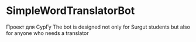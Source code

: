 # SimpleWordTranslatorBot
Проект для СурГу
The bot is designed not only for Surgut students but also for anyone who needs a translator
